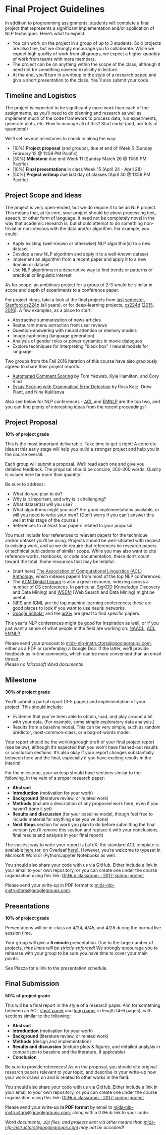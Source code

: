 # Final Project Guidelines

In addition to programming assignments, students will complete a final project that represents a significant implementation and/or application of NLP techniques. Here’s what to expect:
- You can work on the project in a group of up to 3 students. Solo projects are also fine, but we strongly encourage you to collaborate.  While we expect high _quality_ of work from all groups, we expect a higher _quantity_ of work from teams with more members.
- The project can be on anything within the scope of the class, although it need not be something covered explicitly in lecture.
- At the end, you’ll turn in a writeup in the style of a research paper, and give a short presentation to the class. You’ll also submit your code.

## Timeline and Logistics
The project is expected to be significantly more work than each of the assignments, as you’ll need to do planning and research as well as implement much of the code framework to process data, run experiments, generate plots, etc. How to manage all of this? Start early! (and, ask lots of questions!)

We’ll set several milestones to check in along the way:
- [10%] **Project proposal** (and groups), due at end of Week 5 (Sunday February 12 @ 11:59 PM Pacific)
- [30%] **Milestone** due end Week 11 (Sunday March 26 @ 11:59 PM Pacific)
- [10%] **Final presentations** in class Week 15 (April 24 - April 28)
- [50%] **Project writeup** due last day of classes (April 30 @ 11:59 PM Pacific)

## Project Scope and Ideas
The project is very open-ended, but we do require it to be an NLP project. This means that, at its core, your project should be about processing text, speech, or other form of language. It need not be completely novel in the way that academic research is, but should attempt to do something non-trivial or non-obvious with the data and/or algorithm. For example, you could:
- Apply existing (well-known or otherwise) NLP algorithm(s) to a new dataset
- Develop a new NLP algorithm and apply it to a well-known dataset
- Implement an algorithm from a recent paper and apply it to a new domain or dataset
- Use NLP algorithms in a descriptive way to find trends or patterns of practical or linguistic interest

As for scope: an ambitious project for a group of 2-3 would be similar in scope and depth of experiments to a conference paper.

For project ideas, take a look at the final projects from [last](example-comment-quality.pdf) [semester](example-grammar.pdf), [Stanford cs224n](http://nlp.stanford.edu/courses/cs224n/) (all years), or for deep-learning projects, [cs224d](http://cs224d.stanford.edu/) ([2015](http://cs224d.stanford.edu/reports_2015.html), [2016](http://cs224d.stanford.edu/reports_2016.html)). A few examples, as a place to start:
- Abstractive summarization of news articles
- Restaurant menu extraction from user reviews
- Question-answering with neural attention or memory models
- Image captioning (language generation)
- Analysis of gender roles or power dynamics in movie dialogues
- Explore techniques for interpreting “black box” / neural models for language

Two groups from the Fall 2016 iteration of this course have also graciously agreed to share their project reports:
- [Automated Comment Scoring](example-comment-quality.pdf) by Tom Yedwab, Kyle Hamilton, and Cory Kind
- [Essay Scoring with Grammatical Error Detection](example-grammar.pdf) by Ross Katz, Drew Plant, and Nina Kuklisova

Also see below for NLP conferences - [ACL](http://acl2016.org/index.php?article_id=68) and [EMNLP](http://www.emnlp2016.net/accepted-papers.html) are the top two, and you can find plenty of interesting ideas from the recent proceedings!

## Project Proposal
**10% of project grade**

This is the most important deliverable.  Take time to get it right! A concrete idea at this early stage will help you build a stronger project and help you in the course overall. 

Each group will submit a proposal.  We’ll read each one and give you detailed feedback. The proposal should be concise, 200-300 words. Quality is valued here far more than quantity!

Be sure to address:
- What do you plan to do?
- Why is it important, and why is it challenging?
- What dataset(s) will you use?
- What algorithms might you use? Are good implementations available, or will you need to write your own? (Don’t worry if you can’t answer this well at this stage of the course.)
- References to _at least_ four papers related to your proposal

You must include four references to relevant papers for the technique and/or dataset you’ll be using. Projects should be well-situated with respect to existing work, and so we do require that references be research papers or technical publications of similar scope. While you may also want to cite reference works, textbooks, or code documentation, these don’t count toward the total. Some resources that may be helpful:
- (start here) [The Association of Computational Linguistics (ACL) Anthology](http://aclweb.org/anthology/), which indexes papers from most of the top NLP conferences.
- The [ACM Digital Library](http://dl.acm.org/) is also a great resource, indexing across a number of CS conferences. In particular, [SigKDD](http://www.kdd.org/) (Knowledge Discovery and Data Mining) and [WSDM](http://www.wsdm-conference.org/) (Web Search and Data Mining) might be useful.
- [NIPS](https://nips.cc/Conferences/2015) and [ICML](http://icml.cc/2016/) are the top machine learning conferences; these are good places to look if you want to use neural networks.
- [Google Scholar](https://scholar.google.com/) and the [arXiv](https://arxiv.org/) are great to find specific papers.

This year’s NLP conferences might be good for inspiration as well, or if you just want a sense of what people in the field are working on: [NAACL](http://aclweb.org/anthology/N/N16/), [ACL](http://aclweb.org/anthology/P/P16/), [EMNLP](http://aclweb.org/anthology/D/D16/).

Please send your proposal to mids-nlp-instructors@googlegroups.com, either as a PDF or (preferably) a Google Doc. If the latter, we'll provide feedback as in-line comments, which can be more convenient than an email thread.  
_Please no Microsoft Word documents!_

## Milestone
**30% of project grade**

You’ll submit a partial report (3-5 pages) and implementation of your project. This should include:
- Evidence that you’ve been able to obtain, load, and play around a bit with your data.  (For example,  some simple exploratory data analysis.)
- Results from a baseline model. This can be very simple, such as random predictor, most-common-class, or a bag-of-words model.

Your report should be the working/rough draft of your final project report (see below), although it’s expected that you won’t have fleshed-out results or conclusion sections. It’s also okay if your report changes substantially between here and the final, especially if you have exciting results in the interim!  

For the milestone, your writeup should have sections similar to the following, in the vein of a proper research paper:
- **Abstract**
- **Introduction** (motivation for your work)
- **Background** (literature review, or related work)
- **Methods** (include a description of any proposed work here, even if you haven’t done it yet)
- **Results and discussion** (for your baseline model, though feel free to include material for anything else you’ve done)
- **Next Steps** section for work you plan to do before submitting the final version (you’ll remove this section and replace it with your conclusions, final results and analysis in your final report)

The easiest way to write your report is LaTeX; the standard ACL template is available [here](http://acl2015.org/call_for_papers.html) (or, on Overleaf [here](https://www.overleaf.com/latex/templates/template-for-2-columns-acl-proceedings-style/bdxxrbqzsmpv#.WGV0frYrLdR)). However, you’re welcome to typeset in Microsoft Word or IPython/Jupyter Notebooks as well.

You should also share your code with us via GitHub. Either include a link in your email to your own repository, or you can create one under the course organization using this link: [GitHub classroom - 2017-spring-project](https://classroom.github.com/group-assignment-invitations/4caa36f0aacdbf7dd8a4105d4e79e2b4)

Please send your write-up in PDF format to mids-nlp-instructors@googlegroups.com.

## Presentations 
**10% of project grade**

Presentations will be in-class on 4/24, 4/45, and 4/28 during the normal live session time.

Your group will give a **5 minute** presentation. Due to the large number of projects, _time limits will be strictly enforced!_ We strongly encourage you to rehearse with your group to be sure you have time to cover your main points.

See Piazza for a link to the presentation schedule.

## Final Submission
**50% of project grade**

This will be a final report in the style of a research paper. Aim for something between an ACL [short paper](http://aclweb.org/anthology/P/P16/#2000) and [long paper](http://aclweb.org/anthology/P/P16/#1000) in length (4-6 pages), with sections similar to the following:
- **Abstract**
- **Introduction** (motivation for your work)
- **Background** (literature review, or related work)
- **Methods** (design and implementation)
- **Results and discussion** (include plots & figures, and detailed analysis in comparison to baseline and the literature, if applicable)
- **Conclusion**

Be sure to provide references! As on the proposal, you should cite original research papers relevant to your topic, and describe in your write-up how your work draws on and is related to other works in the field.

You should also share your code with us via GitHub. Either include a link in your email to your own repository, or you can create one under the course organization using this link: [GitHub classroom - 2017-spring-project](https://classroom.github.com/group-assignment-invitations/4caa36f0aacdbf7dd8a4105d4e79e2b4)

Please send your write-up **in PDF format** by email to mids-nlp-instructors@googlegroups.com, along with a GitHub link to your code. 

*Word documents, .zip files, and projects sent via other means than mids-nlp-instructors@googlegroups.com may not be accepted!* 

